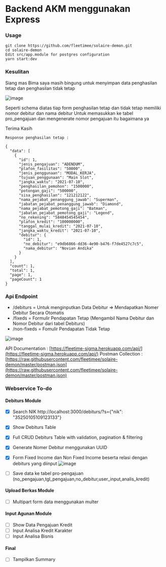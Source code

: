 # Backend AKM menggunakan Express

### Usage
```
git clone https://github.com/fleetimee/solaire-demon.git
cd solaire-demon
Edit src/app.module for postgres configuration
yarn start:dev
```
### Kesulitan
Siang mas Bima saya masih bingung untuk menyimpan data penghasilan tetap dan penghasilan tidak tetap

![image](https://user-images.githubusercontent.com/45744788/177489337-331da4a7-d4cb-4cdd-9211-a49004864277.png)

Seperti schema diatas tiap form penghasilan tetap dan tidak tetap memiliki nomor debitur dan nama debitur
Untuk memasukkan ke tabel pro_pengajuan dan mengenerate nomor pengajuan itu bagaimana ya 

Terima Kasih
```
Response penghasilan tetap : 

{
  "data": [
    {
      "id": 1,
      "jenis_pengajuan": "ADENDUM",
      "plafon_fasilitas": "50000",
      "jenis_penggunaan": "MODAL_KERJA",
      "tujuan_penggunaan": "Main Slot",
      "jangka_waktu": "2021-07-10",
      "penghasilan_pemohon": "1500000",
      "potongan_gaji": "500000",
      "sisa_penghasilan": "121212122",
      "nama_pejabat_penanggung_jawab": "Superman",
      "jabatan_pejabat_penanggung_jawab": "Diamond",
      "nama_pejabat_pemotong_gaji": "Batman",
      "jabatan_pejabat_pemotong_gaji": "Legend",
      "no_rekening": "5848454545454",
      "plafon_kredit": "100000000",
      "tanggal_mulai_kredit": "2021-07-10",
      "jangka_waktu_kredit": "2021-07-10",
      "debitur": {
        "id": 1,
        "no_debitur": "e9db6866-dd36-4e90-b476-f7de4527c7c5",
        "nama_debitur": "Novian Andika"
      }
    }
  ],
  "count": 1,
  "total": 1,
  "page": 1,
  "pageCount": 1
}
```

### Api Endpoint

- /debiturs = Untuk menginputkan Data Debitur => Mendapatkan Nomer Debitur Secara Otomatis
- /fixeds = Formulir Pendapatan Tetap (Mengambil Nama Debitur dan Nomor Debitur dari tabel Debiturs)
- /non-fixeds = Fomulir Pendapatan Tidak Tetap



![image](https://user-images.githubusercontent.com/45744788/177477728-45037c0d-6a2f-41c7-8c7b-94a2586d1823.png)

API Documentation : [https://fleetime-sigma.herokuapp.com/api/](https://fleetime-sigma.herokuapp.com/api/)
Postman Collection :  [https://raw.githubusercontent.com/fleetimee/solaire-demon/master/postman.json](https://raw.githubusercontent.com/fleetimee/solaire-demon/master/postman.json)

### Webservice To-do

#### Debiturs Module
- [x] Search NIK
http://localhost:3000/debiturs/?s={"nik": "35250105109123133"}
- [x] Show Debiturs Table 
- [x] Full CRUD Debiturs Table with validation, pagination & filtering
- [x] Generate Nomer Debitur menggunakan UUID
- [x] Form Fixed Income dan Non Fixed Income beserta relasi dengan debiturs yang diinput
![image](https://user-images.githubusercontent.com/45744788/177475569-c54cb45a-6ff6-4aa4-b07b-66f278bc1356.png)

- [ ] Save data ke tabel pro-pengajuan (no_pengajuan,tgl_pengajuan,no_debitur,user_input,analis_kredit)

#### Upload Berkas Module
- [ ] Multipart form data menggunakan multer

#### Input Agunan Module
- [ ] Show Data Pengajuan Kredit 
- [ ] Input Analisa Kredit Karakter
- [ ] Input Analisa Bisnis

#### Final
- [ ] Tampilkan Summary
